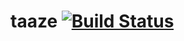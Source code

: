 # taaze [![Build Status](https://travis-ci.org/BUEZE/taaze.svg?branch=master)](https://travis-ci.org/BUEZE/taaze)
